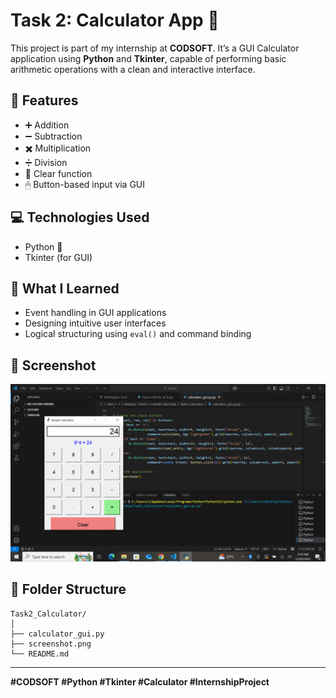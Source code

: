 # Task 2: Calculator App 🔢

This project is part of my internship at **CODSOFT**. It’s a GUI Calculator application using **Python** and **Tkinter**, capable of performing basic arithmetic operations with a clean and interactive interface.

## 🔧 Features

- ➕ Addition
- ➖ Subtraction
- ✖️ Multiplication
- ➗ Division
- 🧼 Clear function
- 🖱 Button-based input via GUI

## 💻 Technologies Used

- Python 🐍
- Tkinter (for GUI)

## 🧠 What I Learned

- Event handling in GUI applications
- Designing intuitive user interfaces
- Logical structuring using `eval()` and command binding

## 📸 Screenshot

![Calculator GUI](./screenshot.png)

## 📂 Folder Structure

```
Task2_Calculator/
│
├── calculator_gui.py
├── screenshot.png
└── README.md
```

---
**#CODSOFT #Python #Tkinter #Calculator #InternshipProject**
